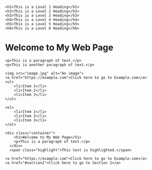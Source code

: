 <!DOCTYPE html>
<html>
  <head>
    <title>My Web Page</title>
    <meta charset="UTF-8">
    <meta name="description" content="This is my web page.">
    <link rel="stylesheet" href="styles.css">
    <script src="script.js"></script>
    
    <h1>This is a Level 1 Heading</h1>
    <h2>This is a Level 2 Heading</h2>
    <h3>This is a Level 3 Heading</h3>
    <h4>This is a Level 4 Heading</h4>
    <h5>This is a Level 5 Heading</h5>
    <h6>This is a Level 6 Heading</h6>

  </head>
  <body>
    <h1>Welcome to My Web Page</h1>

    <p>This is a paragraph of text.</p>
    <p>This is another paragraph of text.</p>

    <img src="image.jpg" alt="An image">
    <a href="https://example.com">Click here to go to Example.com</a>
    <ul>
        <li>Item 1</li>
        <li>Item 2</li>
        <li>Item 3</li>
    </ul>

    <ol>
        <li>Item 1</li>
        <li>Item 2</li>
        <li>Item 3</li>
    </ol>

    <div class="container">
        <h1>Welcome to My Web Page</h1>
        <p>This is a paragraph of text.</p>
      </div>
      <span class="highlight">This text is highlighted.</span>
      
    <a href="https://example.com">Click here to go to Example.com</a>
    <a href="#section2">Click here to go to Section 2</a>

</body>
</html>
